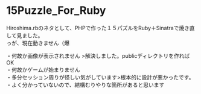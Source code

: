 15Puzzle_For_Ruby
=================
Hiroshima.rbのネタとして、PHPで作った１５パズルをRuby＋Sinatraで焼き直して見ました。  
っが、現在動きません（爆  
  
・何故か画像が表示されません >解決しました。publicディレクトリを作ればOK   
・何故かゲームが始まりません  
・多分セッション周りが怪しい気がしています>根本的に設計が悪かったです。    
・よく分かっていないので、結構むりやりな箇所があると思います  

